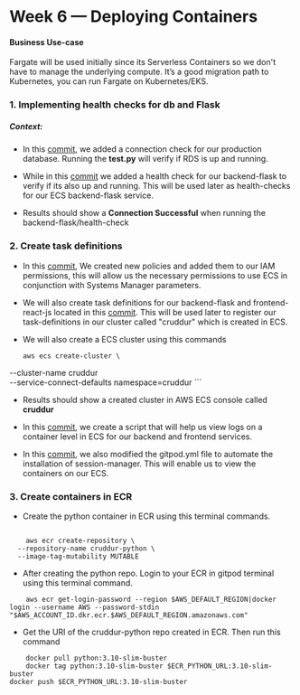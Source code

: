 # Week 6 — Deploying Containers

#### Business Use-case

Fargate will be used initially since its Serverless Containers so we don't have to manage the underlying compute. It’s a good migration path to Kubernetes, you can run Fargate on Kubernetes/EKS.



### 1. Implementing health checks for db and Flask

##### Context:
  - In this [commit](
https://github.com/imaginarydumpling/aws-bootcamp-cruddur-2023-clone/commit/f6ccd86e06ae32a259e247ad7c5d116d2023d1f2), we added a connection check for our production database. Running the **test.py** will verify if RDS is up and running.

  - While in this [commit](https://github.com/imaginarydumpling/aws-bootcamp-cruddur-2023-clone/commit/f6ccd86e06ae32a259e247ad7c5d116d2023d1f2#diff-01d7ad6d634a3ec30374d54f33e9e024f562ff3eca15fdea99bb1119f41de4be) we added a health check for our backend-flask to verify if its also up and running. This will be used later as health-checks for our ECS backend-flask service.

  - Results should show a **Connection Successful** when running the backend-flask/health-check


### 2. Create task definitions

  - In this [commit](https://github.com/imaginarydumpling/aws-bootcamp-cruddur-2023-clone/commit/4217c23968e24e59f60bbca40d4530a290dc2051), We created new policies and added them to our IAM permissions, this will allow us the necessary permissions to use ECS in conjunction with Systems Manager parameters.

  - We will also create task definitions for our backend-flask and frontend-react-js located in this [commit](https://github.com/imaginarydumpling/aws-bootcamp-cruddur-2023-clone/commit/4217c23968e24e59f60bbca40d4530a290dc2051#diff-fce4cbfaaa6ae500dea2961ebd2e8395ff961a7a764b1cebc1f11325d50a2866). This will be used later to register our task-definitions in our cluster called "cruddur" which is created in ECS.

  - We will also create a ECS cluster using this commands       
    
    ```
	aws ecs create-cluster \
--cluster-name cruddur \
--service-connect-defaults namespace=cruddur
    ```

  - Results should show a created cluster in AWS ECS console called **cruddur**

  - In this [commit](https://github.com/imaginarydumpling/aws-bootcamp-cruddur-2023-clone/commit/4217c23968e24e59f60bbca40d4530a290dc2051#diff-5e69de896a2f2b06791ac316dc95f94b7e0e3313e2fb66f80d2c367a215fa545), we create a script that will help us view logs on a container level in ECS for our backend and frontend services.

  - In this [commit](https://github.com/imaginarydumpling/aws-bootcamp-cruddur-2023-clone/commit/4217c23968e24e59f60bbca40d4530a290dc2051#diff-370a022e48cb18faf98122794ffc5ce775b2606b09a9d1f80b71333425ec078e), we also modified the gitpod.yml file to automate the installation of session-manager. This will enable us to view the containers on our ECS.


### 3. Create containers in ECR

  - Create the python container in ECR using this terminal commands.

```

	aws ecr create-repository \
  --repository-name cruddur-python \
  --image-tag-mutability MUTABLE

```
  - After creating the python repo. Login to your ECR in gitpod terminal using this terminal command.

```
	aws ecr get-login-password --region $AWS_DEFAULT_REGION|docker login --username AWS --password-stdin "$AWS_ACCOUNT_ID.dkr.ecr.$AWS_DEFAULT_REGION.amazonaws.com"

```
  - Get the URI of the cruddur-python repo created in ECR. Then run this command

```
	docker pull python:3.10-slim-buster
	docker tag python:3.10-slim-buster $ECR_PYTHON_URL:3.10-slim-buster
docker push $ECR_PYTHON_URL:3.10-slim-buster
```